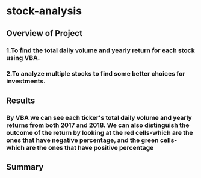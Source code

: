 # stock-analysis

## Overview of Project

### 1.To find the total daily volume and yearly return for each stock using VBA.
### 2.To analyze multiple stocks to find some better choices for investments.

## Results
### By VBA we can see each ticker's total daily volume and yearly returns from both 2017 and 2018. We can also distinguish the outcome of the return by looking at the red cells-which are the ones that have negative percentage, and the green cells- which are the ones that have positive percentage

## Summary
